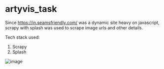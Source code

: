 # artyvis_task

Since https://in.seamsfriendly.com/ was a dynamic site heavy on javascript, scrapy with splash was used to scrape image urls and other details.

Tech stack used:
1. Scrapy
2. Splash

![image](https://user-images.githubusercontent.com/74790729/159967125-8a573bee-70ee-48f0-8a7d-0b79738bca22.png)

